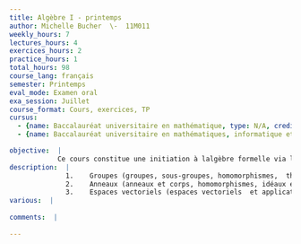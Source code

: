 ```yaml
---
title: Algèbre I - printemps
author: Michelle Bucher  \-  11M011
weekly_hours: 7
lectures_hours: 4
exercices_hours: 2
practice_hours: 1
total_hours: 98
course_lang: français
semester: Printemps
eval_mode: Examen oral
exa_session: Juillet
course_format: Cours, exercices, TP
cursus:
  - {name: Baccalauréat universitaire en mathématique, type: N/A, credits: 7}
  - {name: Baccalauréat universitaire en mathématiques, informatique et sciences numériques, type: N/A, credits: 5}

objective:  |
            Ce cours constitue une initiation à lalgèbre formelle via les structures algébriques les plus fondamentales.
description:  |
              1.	Groupes (groupes, sous-groupes, homomorphismes,  théorème de Lagrange, groupes cycliques,  groupes symétriques, sous-groupes normaux et groupes quotients),
              2.	Anneaux (anneaux et corps, homomorphismes, idéaux et anneaux quotients, anneaux euclidiens, entiers de Gauss, anneaux de polynômes), 
              3.	Espaces vectoriels (espaces vectoriels  et applications linéaires sur un corps quelconque, bases et dimension, théorème du rang).
various:  |
          
comments:  |
           
---
```

